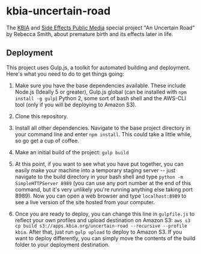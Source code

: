 # kbia-uncertain-road
The [KBIA](http://kbia.org/) and [Side Effects Public Media](http://sideeffectspublicmedia.org/) special project "An Uncertain Road" by Rebecca Smith, about premature birth and its effects later in life.

## Deployment
This project uses Gulp.js, a toolkit for automated building and deployment. Here's what you need to do to get things going:

1. Make sure you have the base dependencies available. These include Node.js (Ideally 5 or greater), Gulp.js global (can be installed with `npm install -g gulp`) Python 2, some sort of bash shell and the AWS-CLI tool (only if you will be deploying to Amazon S3).

2. Clone this repository.

3. Install all other dependencies. Navigate to the base project directory in your command line and enter `npm install`. This could take a little while, so go get a cup of coffee.

4. Make an initial build of the project: `gulp build`

5. At this point, if you want to see what you have put together, you can easily make your machine into a temporary staging server -- just navigate to the build directory in your bash shell and type `python -m SimpleHTTPServer 8989` (you can use any port number at the end of this command, but it's very unlikely you're running anything else taking port 8989). Now you can open a web browser and type `localhost:8989` to see a live version of the site hosted from your computer.

6. Once you are ready to deploy, you can change this line in `gulpfile.js` to reflect your own profiles and upload destination on Amazon S3: `aws s3 cp build s3://apps.kbia.org/uncertain-road --recursive --profile kbia`. After that, just run `gulp upload` to deploy to Amazon S3. If you want to deploy differently, you can simply move the contents of the build folder to your deployment destination. 